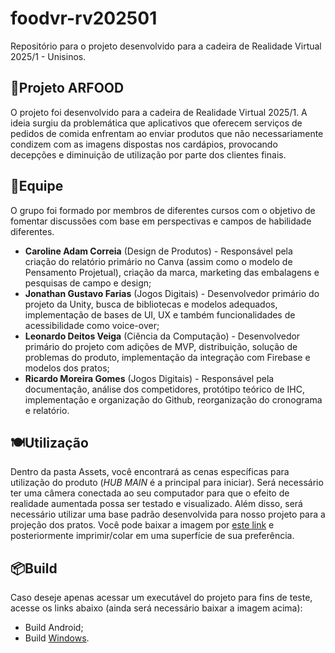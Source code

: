 # foodvr-rv202501
Repositório para o projeto desenvolvido para a cadeira de Realidade Virtual 2025/1 - Unisinos.

## 🍔Projeto ARFOOD
O projeto foi desenvolvido para a cadeira de Realidade Virtual 2025/1. A ideia surgiu da problemática que aplicativos que oferecem serviços de pedidos de comida enfrentam ao enviar produtos que não necessariamente condizem com as imagens dispostas nos cardápios, provocando decepções e diminuição de utilização por parte dos clientes finais.

## 👥Equipe
O grupo foi formado por membros de diferentes cursos com o objetivo de fomentar discussões com base em perspectivas e campos de habilidade diferentes.
- **Caroline Adam Correia** (Design de Produtos) - Responsável pela criação do relatório primário no Canva (assim como o modelo de Pensamento Projetual), criação da marca, marketing das embalagens e pesquisas de campo e design;
- **Jonathan Gustavo Farias** (Jogos Digitais) - Desenvolvedor primário do projeto da Unity, busca de bibliotecas e modelos adequados, implementação de bases de UI, UX e também funcionalidades de acessibilidade como voice-over;
- **Leonardo Deitos Veiga** (Ciência da Computação) - Desenvolvedor primário do projeto com adições de MVP, distribuição, solução de problemas do produto, implementação da integração com Firebase e modelos dos pratos;
- **Ricardo Moreira Gomes** (Jogos Digitais) - Responsável pela documentação, análise dos competidores, protótipo teórico de IHC, implementação e organização do Github, reorganização do cronograma e relatório.

## 🍽️Utilização
Dentro da pasta Assets, você encontrará as cenas específicas para utilização do produto (*HUB MAIN* é a principal para iniciar). Será necessário ter uma câmera conectada ao seu computador para que o efeito de realidade aumentada possa ser testado e visualizado. Além disso, será necessário utilizar uma base padrão desenvolvida para nosso projeto para a projeção dos pratos. Você pode baixar a imagem por [este link](https://drive.google.com/file/d/1T7efIrGjE1o2mxbc0zv36PA1bgrY6c4o/view?usp=sharing) e posteriormente imprimir/colar em uma superfície de sua preferência.

## 📦Build
Caso deseje apenas acessar um executável do projeto para fins de teste, acesse os links abaixo (ainda será necessário baixar a imagem acima):
- Build Android;
- Build [Windows](https://drive.google.com/file/d/1maRKOiNTbV_GBCDHA_o-7Lpt8i1bJu9O/view?usp=sharing).
